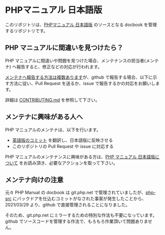 # PHPマニュアル 日本語版

このリポジトリは、[PHPマニュアル 日本語版](https://www.php.net/manual/ja/) のソースとなる docbook を管理するリポジトリです。

## PHP マニュアルに間違いを見つけたら？

PHP マニュアルに間違いや問題を見つけた場合、メンテナンスの担当者(メンテナ) へ報告すると、修正などの対応が行われます。  

[メンテナへ報告する方法は複数あります](https://github.com/php/doc-ja/blob/master/README_About_ThisManual.md#php-%E3%83%9E%E3%83%8B%E3%83%A5%E3%82%A2%E3%83%AB-%E3%81%AB%E9%96%93%E9%81%95%E3%81%84%E3%82%92%E8%A6%8B%E3%81%A4%E3%81%91%E3%81%9F%E3%82%89)が、github で報告する場合、以下に示す方法に従い、Pull Request を送るか、issue で報告するかの対応をお願いします。

詳細は [CONTRIBUTING.md](https://github.com/php/doc-ja/blob/master/CONTRIBUTING.md) を参照して下さい。

## メンテナに興味がある人へ

PHP マニュアルのメンテナは、以下を行います。

* [英語版のコミット](https://github.com/php/doc-en/commits/master) を翻訳し、日本語版に反映させる
* このリポジトリの Pull Request や issue に対応する

PHP マニュアルのメンテナンスに興味がある方は、[PHP マニュアル 日本語版について](https://github.com/php/doc-ja/blob/master/README_About_ThisManual.md) をお読み頂き、必要なアクションを取って下さい。

## メンテナ向けの注意

元々 PHP Manual の docbook は git.php.net で管理されていましたが、[php-src](https://github.com/php/php-src) にバックドアを仕込むコミットがなされた事案が発生したことから、2021/03/29 より、github で直接管理されることになりました。

そのため、git.php.net にミラーするための特別な作法も不要になっています。github でソースコードを管理する作法で、もろもろ作業頂いて問題ありません。
